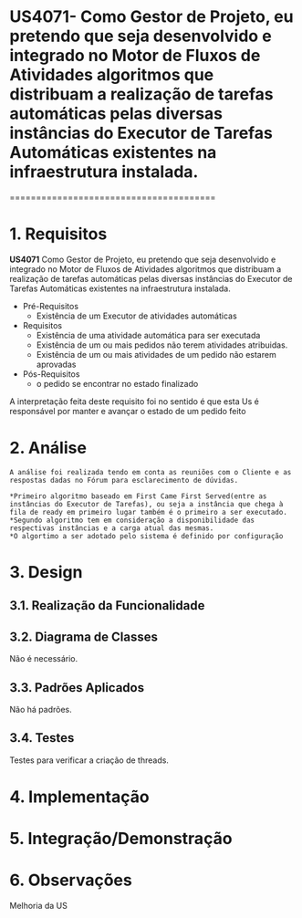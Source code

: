 # US4071- Como Gestor de Projeto, eu pretendo que seja desenvolvido e integrado no Motor de Fluxos de Atividades  algoritmos que distribuam a realização de tarefas automáticas pelas diversas instâncias do Executor de Tarefas Automáticas existentes na infraestrutura instalada.
=======================================


# 1. Requisitos

**US4071** Como Gestor de Projeto, eu pretendo que seja desenvolvido e integrado no Motor de Fluxos de Atividades  algoritmos que distribuam a realização de tarefas automáticas pelas diversas instâncias do Executor de Tarefas Automáticas existentes na infraestrutura instalada.

- Pré-Requisitos
	- Existência de um Executor de atividades automáticas 
- Requisitos
	- Existência de uma atividade automática para ser executada
	- Existência de um ou mais pedidos não terem atividades atribuidas.
	- Existência de um ou mais atividades de um pedido não estarem aprovadas
- Pós-Requisitos
	- o pedido se encontrar no estado finalizado 

A interpretação feita deste requisito foi no sentido é que esta Us é responsável por manter e avançar o estado de um pedido feito

# 2. Análise

	A análise foi realizada tendo em conta as reuniões com o Cliente e as respostas dadas no Fórum para esclarecimento de dúvidas.

	*Primeiro algoritmo baseado em First Came First Served(entre as instâncias do Executor de Tarefas), ou seja a instância que chega à fila de ready em primeiro lugar também é o primeiro a ser executado.
	*Segundo algoritmo tem em consideração a disponibilidade das respectivas instâncias e a carga atual das mesmas.
	*O algortimo a ser adotado pelo sistema é definido por configuração


# 3. Design

## 3.1. Realização da Funcionalidade


## 3.2. Diagrama de Classes

Não é necessário.

## 3.3. Padrões Aplicados

Não há padrões.

## 3.4. Testes 

Testes para verificar a criação de threads.

# 4. Implementação

# 5. Integração/Demonstração

# 6. Observações

Melhoria da US


